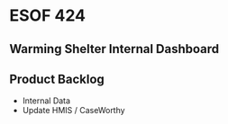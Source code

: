 # ESOF 424 
## Warming Shelter Internal Dashboard 

## Product Backlog
  + Internal Data
  + Update HMIS / CaseWorthy
